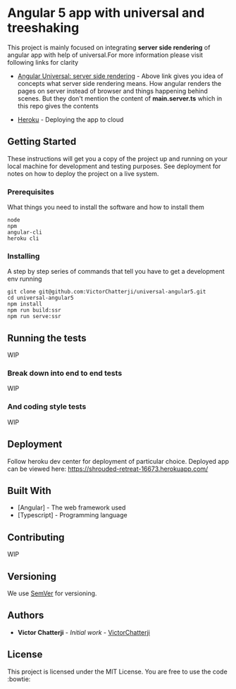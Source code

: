 # Angular 5 app with universal and treeshaking

This project is mainly focused on integrating **server side rendering** of angular app
with help of universal.For more information please visit following links for clarity

* [Angular Universal: server side rendering](https://angular.io/guide/universal) - Above link gives you idea of concepts what server side rendering means. How angular renders the pages on server instead of browser and things happening behind scenes. But they don't mention the content of **main.server.ts** which in this repo gives the contents

* [Heroku](https://devcenter.heroku.com/) - Deploying the app to cloud


## Getting Started

These instructions will get you a copy of the project up and running on your local machine for development and testing purposes. See deployment for notes on how to deploy the project on a live system.

### Prerequisites

What things you need to install the software and how to install them

```
node
npm
angular-cli
heroku cli
```

### Installing

A step by step series of commands that tell you have to get a development env running

```
git clone git@github.com:VictorChatterji/universal-angular5.git
cd universal-angular5
npm install
npm run build:ssr
npm run serve:ssr
```

## Running the tests

WIP

### Break down into end to end tests

WIP

### And coding style tests

WIP

## Deployment

Follow heroku dev center for deployment of particular choice. Deployed app can be viewed here: https://shrouded-retreat-16673.herokuapp.com/

## Built With

* [Angular] - The web framework used
* [Typescript] - Programming language

## Contributing

WIP

## Versioning

We use [SemVer](http://semver.org/) for versioning.

## Authors

* **Victor Chatterji** - *Initial work* - [VictorChatterji](https://github.com/VictorChatterji)


## License

This project is licensed under the MIT License. You are free to use the code :bowtie:
